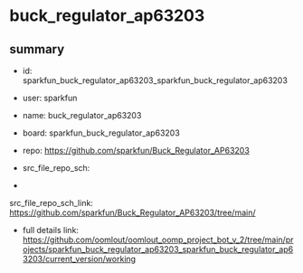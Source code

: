 # buck_regulator_ap63203
 
## summary 
* id: sparkfun_buck_regulator_ap63203_sparkfun_buck_regulator_ap63203
* user: sparkfun
* name: buck_regulator_ap63203
* board: sparkfun_buck_regulator_ap63203
* repo: https://github.com/sparkfun/Buck_Regulator_AP63203



* src_file_repo_sch: 
*
 src_file_repo_sch_link: https://github.com/sparkfun/Buck_Regulator_AP63203/tree/main/
* full details link: https://github.com/oomlout/oomlout_oomp_project_bot_v_2/tree/main/projects/sparkfun_buck_regulator_ap63203_sparkfun_buck_regulator_ap63203/current_version/working  






